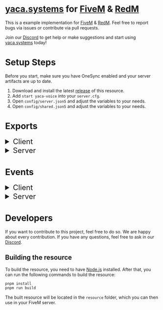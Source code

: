 # [yaca.systems](https://yaca.systems/) for [FiveM](https://fivem.net/) & [RedM](https://redm.net/)

This is a example implementation for [FiveM](https://fivem.net/) & [RedM](https://redm.net/).
Feel free to report bugs via issues or contribute via pull requests.

Join our [Discord](http://discord.yaca.systems/) to get help or make suggestions and start
using [yaca.systems](https://yaca.systems/) today!

# Setup Steps

Before you start, make sure you have OneSync enabled and your server artifacts are up to date.

1. Download and install the latest [release](https://github.com/yaca-systems/fivem-yaca-typescript/releases) of this
   resource.
2. Add `start yaca-voice` into your `server.cfg`.
3. Open `config/server.json5` and adjust the variables to your needs.
4. Open `config/shared.json5` and adjust the variables to your needs.

# Exports

<details>
<summary style="font-size: x-large">Client</summary>

### General

#### `getVoiceRange(): int`

Get the current voice range of the player as `int`.

#### `getVoiceRanges(): int[]`

Get all voice ranges as `int[]`.

#### `changeVoiceRange(increase: boolean): void`

Change the voice range of the player to the next range.

#### `setVoiceRange(range: number): void`

Set the voice range of the player.

#### `getMicrophoneMuteState(): boolean`

Get the microphone mute state of the player as `boolean`.

#### `getMicrophoneDisabledState(): boolean`

Get the microphone disabled state of the player as `boolean`.

#### `getSoundMuteState(): boolean`

Get the sound mute state of the player as `boolean`.

#### `getSoundDisabledState(): boolean`

Get the sound disabled state of the player as `boolean`.

#### `getPluginState(): string`

Get the current plugin state as `string`.

The state can be one of the following:

- `"NOT_CONNECTED"`: The plugin is not connected
- `"CONNECTED`: The plugin is connected
- `"OUTDATED_VERSION"`: The plugin is not the version set in the dashboard
- `"WRONG_TS_SERVER"`: The user is connected to the wrong Teamspeak server
- `"IN_INGAME_CHANNEL"`: The user is in the ingame channel
- `"IN_EXCLUDED_CHANNEL"`: The user is in an excluded channel

#### `getGlobalErrorLevel(): number`

Get the global error level as `number`.

#### `setSpectatingPlayer(playerId: number | false)`

Set the player to spectate.

| Parameter | Type              | Description       |
|-----------|-------------------|-------------------|
| playerId  | `number \| false` | the player to set |

#### `getSpectatingPlayer(): number`

Get the player the user is spectating as `number`.

### Radio

#### `enableRadio(state: boolean)`

Enables or disables the radio system.

| Parameter | Type      | Description                                    |
|-----------|-----------|------------------------------------------------|
| state     | `boolean` | `true` to enable the radio, `false` to disable |

#### `isRadioEnabled(): boolean`

Returns whether the radio system is enabled as `boolean`.

#### `changeRadioFrequency(frequency: string)`

Changes the radio frequency of the active channel.

| Parameter | Type     | Description                                |
|-----------|----------|--------------------------------------------|
| frequency | `string` | The frequency to set the active channel to |

#### `changeRadioFrequencyRaw(channel: number, frequency: string)`

Changes the radio frequency.

| Parameter | Type     | Description                                                                           |
|-----------|----------|---------------------------------------------------------------------------------------|
| channel?  | `number` | the channel number. Defaults to the current active channel when no channel is passed. |
| frequency | `string` | the frequency to set the channel to                                                   |

#### `getRadioFrequency(channel: number): string`

Returns the frequency of a radio channel as `string`.

| Parameter | Type     | Description                                                                           |
|-----------|----------|---------------------------------------------------------------------------------------|
| channel?  | `number` | the channel number. Defaults to the current active channel when no channel is passed. |

#### `muteRadioChannel()`

Mutes the current active radio channel.

#### `muteRadioChannelRaw(channel: number):ol`

Mutes a radio channel.

| Parameter | Type     | Description                                                                            |
|-----------|----------|----------------------------------------------------------------------------------------|
| channel?  | `number` | the channel to mute. Defaults to the current active channel when no channel is passed. |

#### `isRadioChannelMuted(channel: number): boolean`

Returns whether a radio channel is muted as `boolean`.

| Parameter | Type     | Description        |
|-----------|----------|--------------------|
| channel   | `number` | the channel number |

#### `setActiveRadioChannel(channel: number): bool`

Changes the active radio channel. Returns whether the operation was successful as `bool`.

| Parameter | Type     | Description           |
|-----------|----------|-----------------------|
| channel   | `number` | the new radio channel |

#### `getActiveRadioChannel(): number`

Returns the active radio channel as `number`.

#### `setSecondaryRadioChannel(channel: number): bool`

Changes the secondary radio channel. Returns whether the operation was successful as `bool`.

| Parameter | Type     | Description           |
|-----------|----------|-----------------------|
| channel   | `number` | the new radio channel |

#### `getSecondaryRadioChannel(): number`

Returns the secondary radio channel as `number`.

#### `changeRadioChannelVolume(higher: boolean): bool`

Changes the volume of the active radio channel. Returns whether the operation was successful as `bool`.

| Parameter | Type      | Description                    |
|-----------|-----------|--------------------------------|
| higher    | `boolean` | whether to increase the volume |

#### `changeRadioChannelVolumeRaw(channel: number, volume: number): bool`

Changes the volume of a radio channel. Returns whether the operation was successful as `bool`.

| Parameter | Type     | Description        |
|-----------|----------|--------------------|
| channel   | `number` | the channel number |
| volume    | `number` | the volume to set  |

#### `getRadioChannelVolume(channel: number): number`

Returns the volume of a radio channel as `number`.

| Parameter | Type     | Description        |
|-----------|----------|--------------------|
| channel   | `number` | the channel number |

#### `changeRadioChannelStereo(): bool`

Changes the stereo mode of the active radio channel. Returns whether the operation was successful as `bool`.

#### `changeRadioChannelStereoRaw(channel: number, stereo: string): bool`

Changes the stereo mode of a radio channel. Returns whether the operation was successful as `bool`.

| Parameter | Type     | Description                                                   |
|-----------|----------|---------------------------------------------------------------|
| channel   | `number` | the channel number                                            |
| stereo    | `string` | the stereo mode (`"MONO_LEFT"`, `"MONO_RIGHT"` or `"STEREO"`) |

#### `getRadioChannelStereo(channel: number): string`

Returns the stereo mode of a radio channel as `string`.

| Parameter | Type     | Description        |
|-----------|----------|--------------------|
| channel   | `number` | the channel number |

#### `radioTalkingStart(state: boolean, channel: number)`

Starts or stops talking on the radio.

| Parameter | Type      | Description                              |
|-----------|-----------|------------------------------------------|
| state     | `boolean` | `true` to start talking, `false` to stop |
| channel   | `number`  | the channel to talk on                   |

### Phone

#### `isInCall(): boolean`

Returns whether the player is in a phone call as a `boolean`.

### Megaphone

#### `getCanUseMegaphone(): boolean`

Returns whether the player can use the megaphone as a `boolean`.

#### `setCanUseMegaphone(state: boolean)`

Sets whether the player can use the megaphone.

| Parameter | Type      | Description                                             |
|-----------|-----------|---------------------------------------------------------|
| state     | `boolean` | `true` to allow using of megaphone, `false` to disallow |

### `useMegaphone(state: boolean)`

Starts or stops using the megaphone.

| Parameter | Type      | Description                            |
|-----------|-----------|----------------------------------------|
| state     | `boolean` | `true` to start using, `false` to stop |

</details>

<details>
<summary style="font-size: x-large">Server</summary>

### General

#### `connectToVoice(source: number)`
Connects a player to the voice system.

| Parameter | Type     | Description       |
|-----------|----------|-------------------|
| source    | `number` | the player source |

#### `getPlayerAliveStatus(source: number): bool`

Get the alive status of a player as `bool`.

| Parameter | Type     | Description       |
|-----------|----------|-------------------|
| source    | `number` | the player source |

#### `setPlayerAliveStatus(source: number, state: bool)`

Set the alive status of a player.

| Parameter | Type      | Description         |
|-----------|-----------|---------------------|
| source    | `number`  | the player source   |
| state     | `boolean` | the new alive state |

#### `getPlayerVoiceRange(source: number): number`

Get the voice range of a player as `number`.

| Parameter | Type     | Description       |
|-----------|----------|-------------------|
| source    | `number` | the player source |

#### `setPlayerVoiceRange(source: number, range: number)`

Set the voice range of a player.

| Parameter | Type     | Description                                                               |
|-----------|----------|---------------------------------------------------------------------------|
| source    | `number` | the player source                                                         |
| range     | `number` | The new voice range. Defaults to the default voice range if not provided. |

### Radio

#### `getPlayersInRadioFrequency(frequency: string): int[]`

Returns all players in a radio frequency as `int[]`.

| Parameter | Type     | Description          |
|-----------|----------|----------------------|
| frequency | `string` | the frequency to get |

#### `setPlayerRadioChannel(source: number, channel: number, frequency: string)`

Sets the radio channel of a player.

| Parameter | Type     | Description          |
|-----------|----------|----------------------|
| source    | `number` | the player source    |
| channel   | `number` | the channel to set   |
| frequency | `string` | the frequency to set |

#### `getPlayerHasLongRange(source: number): bool`

Returns whether a player has long range enabled as `bool`.

| Parameter | Type     | Description       |
|-----------|----------|-------------------|
| source    | `number` | the player source |

#### `setPlayerHasLongRange(source: number, state: bool)`

Sets the long range state of a player.

| Parameter | Type      | Description          |
|-----------|-----------|----------------------|
| source    | `number`  | the player source    |
| state     | `boolean` | the long range state |

### Phone

#### `callPlayer(source: number, target: number, state: bool)`

Creates a phone call between two players.

| Parameter | Type      | Description              |
|-----------|-----------|--------------------------|
| source    | `number`  | the player source        |
| target    | `number`  | the target player source |
| state     | `boolean` | the state of the call    |

#### `callPlayerOldEffect(source: number, target: number, state: bool)`

Creates a phone call between two players with the old effect.

| Parameter | Type      | Description              |
|-----------|-----------|--------------------------|
| source    | `number`  | the player source        |
| target    | `number`  | the target player source |
| state     | `boolean` | the state of the call    |

#### `muteOnPhone(source: number, state: bool)`

Mutes the player when using the phone.

| Parameter | Type      | Description       |
|-----------|-----------|-------------------|
| source    | `number`  | the player source |
| state     | `boolean` | the mute state    |

#### `enablePhoneSpeaker(source: number, state: bool)`

Enable or disable the phone speaker for a player.

| Parameter | Type      | Description             |
|-----------|-----------|-------------------------|
| source    | `number`  | the player source       |
| state     | `boolean` | the phone speaker state |

#### `isPlayerInCall(source: number): [bool, number[]]`

Returns whether a player is in a phone call as `[bool, number[]]`.

| Parameter | Type     | Description       |
|-----------|----------|-------------------|
| source    | `number` | the player source |

#### `setGlobalErrorLevel(level: number)`

Sets the global error level.

| Parameter | Type     | Description     |
|-----------|----------|-----------------|
| level     | `number` | the error level |

#### `getGlobalErrorLevel(): number`

Returns the global error level as `number`.

</details>

# Events

<details>
<summary style="font-size: x-large">Client</summary>

### yaca:external:pluginInitialized

The event is triggered when the plugin is initialized.

| Parameter | Type  | Description                                  |
|-----------|-------|----------------------------------------------|
| clientId  | `int` | the client id of the local user in teamspeak |

### yaca:external:pluginStateChanged

The event is triggered when the plugin state changes.

| Parameter | Type     | Description                                  |
|-----------|----------|----------------------------------------------|
| state     | `string` | the current plugin state, as explained below |

The state can be one of the following:

- `"NOT_CONNECTED"`: The plugin is not connected
- `"CONNECTED`: The plugin is connected
- `"OUTDATED_VERSION"`: The plugin is not the version set in the dashboard
- `"WRONG_TS_SERVER"`: The user is connected to the wrong Teamspeak server
- `"IN_INGAME_CHANNEL"`: The user is in the ingame channel
- `"IN_EXCLUDED_CHANNEL"`: The user is in an excluded channel

### yaca:external:voiceRangeUpdate

This event is triggered when the voice range of a player is updated.

| Parameter  | Type  | Description               |
|------------|-------|---------------------------|
| range      | `int` | the newly set voice range |
| rangeIndex | `int` | the index of the range    |

### yaca:external:muteStateChanged

DEPRECATED: Use `yaca:external:microphoneMuteStateChanged` instead.
The event is triggered when the mute state of a player changes.

| Parameter | Type      | Description        |
|-----------|-----------|--------------------|
| state     | `boolean` | the new mute state |

### yaca:external:microphoneMuteStateChanged

The event is triggered when the microphone mute state of a player changes.

| Parameter | Type      | Description        |
|-----------|-----------|--------------------|
| state     | `boolean` | the new mute state |

### yaca:external:microphoneDisabledStateChanged

The event is triggered when the microphone disabled state of a player changes.

| Parameter | Type      | Description        |
|-----------|-----------|--------------------|
| state     | `boolean` | the new mute state |

### yaca:external:soundMuteStateChanged

The event is triggered when the sound mute state of a player changes.

| Parameter | Type      | Description        |
|-----------|-----------|--------------------|
| state     | `boolean` | the new mute state |

### yaca:external:soundDisabledStateChanged

The event is triggered when the sound disabled state of a player changes.

| Parameter | Type      | Description        |
|-----------|-----------|--------------------|
| state     | `boolean` | the new mute state |

### yaca:external:isTalking

The event is triggered when a player starts or stops talking.

| Parameter | Type      | Description           |
|-----------|-----------|-----------------------|
| state     | `boolean` | the new talking state |

### yaca:external:megaphoneState

The event is triggered when the megaphone state of a player changes.

| Parameter | Type      | Description             |
|-----------|-----------|-------------------------|
| state     | `boolean` | the new megaphone state |

### yaca:external:setRadioMuteState

The event is triggered when the radio mute state of a player changes.

| Parameter | Type      | Description                                 |
|-----------|-----------|---------------------------------------------|
| channel   | `number`  | the channel where the mute state is changed |
| state     | `boolean` | the new mute state                          |

### yaca:external:isRadioEnabled

The event is triggered when the radio state of a player changes.

| Parameter | Type      | Description                                                          |
|-----------|-----------|----------------------------------------------------------------------|
| state     | `boolean` | `true` when the radio is enabled, `false` when the radio is disabled |

### yaca:external:changedActiveRadioChannel

The event is triggered when the active radio channel of a player changes.

| Parameter | Type     | Description                  |
|-----------|----------|------------------------------|
| channel   | `number` | the new active radio channel |

### yaca:external:changedSecondaryRadioChannel

The event is triggered when the secondary radio channel of a player changes.

| Parameter | Type     | Description                                       |
|-----------|----------|---------------------------------------------------|
| channel   | `number` | the new active radio channel, or `-1` if disabled |

### yaca:external:setRadioVolume

The event is triggered when the radio volume of a player changes.

| Parameter | Type     | Description           |
|-----------|----------|-----------------------|
| channel   | `number` | the channel to change |
| volume    | `number` | the new volume to set |

### yaca:external:setRadioChannelStereo

The event is triggered when the stereo mode of a radio channel changes.

| Parameter | Type     | Description                                                                                   |
|-----------|----------|-----------------------------------------------------------------------------------------------|
| channel   | `number` | the channel to change                                                                         |
| stereo    | `string` | `"MONO_LEFT"` for the left ear, `"MONO_RIGHT"` for the right ear and `"STEREO"` for both ears |

### yaca:external:setRadioFrequency

The event is triggered when the radio frequency of a player changes.

| Parameter | Type     | Description          |
|-----------|----------|----------------------|
| channel   | `number` | the channel to set   |
| frequency | `string` | the frequency to set |

### yaca:external:isRadioTalking

The event is triggered when a player starts or stops talking on the radio.

| Parameter | Type      | Description                                |
|-----------|-----------|--------------------------------------------|
| state     | `boolean` | the new talking state                      |
| channel   | `number`  | the channel where the player is talking at |

### yaca:external:isRadioReceiving

The event is triggered when a player starts or stops receiving on the radio.

| Parameter | Type      | Description                                    |
|-----------|-----------|------------------------------------------------|
| state     | `boolean` | the new receiver state                         |
| channel   | `number`  | the channel from which the player is receiving |

### yaca:external:notification

The event is triggered when a notification should be shown.

| Parameter | Type     | Description                                                  |
|-----------|----------|--------------------------------------------------------------|
| message   | `string` | the message to show                                          |
| type      | `string` | the type of the message (`"inform"`, `"error"`, `"success"`) |

Example for custom notification:

```lua
AddEventHandler('yaca:external:notification', function (message, type)
  -- Call your Notifications System here.
end)
```

### yaca:external:channelChanged

The event is triggered when the player changes the channel to the ingame or excluded channel.

| Parameter   | Type     | Description                                                                                                      |
|-------------|----------|------------------------------------------------------------------------------------------------------------------|
| channelType | `string` | `INGAME_CHANNEL` when moving into the ingame channel and `EXCLUDED_CHANNEL` when moving into a excluded channel. |

</details>

<details>
<summary style="font-size: x-large">Server</summary>

### yaca:external:changeMegaphoneState

The event is triggered when the megaphone state of a player changes.

| Parametr | Type      | Description             |
|----------|-----------|-------------------------|
| source   | `int`     | the player source       |
| state    | `boolean` | the new megaphone state |

### yaca:external:phoneCall

The event is triggered when a phone call is started or ended.

| Parameter | Type             | Description                                                                     |
|-----------|------------------|---------------------------------------------------------------------------------|
| source    | `int`            | the player source                                                               |
| target    | `int`            | the target player source                                                        |
| state     | `boolean`        | the new phone call state                                                        |
| filter    | `YacaFilterEnum` | the used filter for the phone call, can be either `PHONE` or `PHONE_HISTORICAL` |

### yaca:external:phoneSpeaker

The event is triggered when the phone speaker state of a player changes.

| Parameter | Type      | Description                 |
|-----------|-----------|-----------------------------|
| source    | `int`     | the player source           |
| state     | `boolean` | the new phone speaker state |

### yaca:external:changedRadioFrequency

The event is triggered when the radio frequency of a player changes.

| Parameter | Type     | Description                             |
|-----------|----------|-----------------------------------------|
| source    | `int`    | the player source                       |
| channel   | `int`    | the channel where the frequency was set |
| frequency | `string` | the frequency to set                    |

### yaca:external:changedRadioMuteState

The event is triggered when the radio mute state of a player changes.

| Parameter | Type      | Description                                  |
|-----------|-----------|----------------------------------------------|
| source    | `int`     | the player source                            |
| channel   | `int`     | the channel where the mute state was changed |
| state     | `boolean` | the new mute state                           |

</details>

# Developers

If you want to contribute to this project, feel free to do so. We are happy about every contribution. If you have any
questions, feel free to ask in our [Discord](http://discord.yaca.systems/).

## Building the resource

To build the resource, you need to have [Node.js](https://nodejs.org/) installed. After that, you can run the following
commands to build the resource:

```bash
pnpm install
pnpm run build
```

The built resource will be located in the `resource` folder, which you can then use in your FiveM server.

